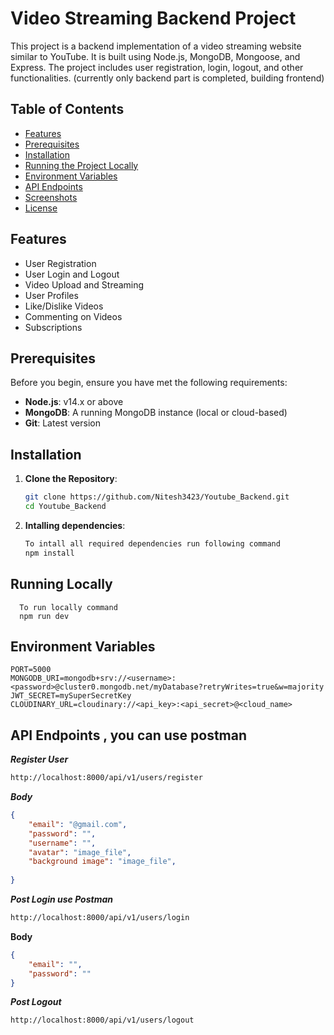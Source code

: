 # Video Streaming Backend Project

This project is a backend implementation of a video streaming website similar to YouTube. It is built using Node.js, MongoDB, Mongoose, and Express. The project includes user registration, login, logout, and other functionalities. (currently only backend part is completed, building frontend)

## Table of Contents

- [Features](#features)
- [Prerequisites](#prerequisites)
- [Installation](#installation)
- [Running the Project Locally](#running-the-project-locally)
- [Environment Variables](#environment-variables)
- [API Endpoints](#api-endpoints)
- [Screenshots](#screenshots)
- [License](#license)

## Features

- User Registration
- User Login and Logout
- Video Upload and Streaming
- User Profiles
- Like/Dislike Videos
- Commenting on Videos
- Subscriptions

## Prerequisites

Before you begin, ensure you have met the following requirements:

- **Node.js**: v14.x or above
- **MongoDB**: A running MongoDB instance (local or cloud-based)
- **Git**: Latest version

## Installation

1. **Clone the Repository**:
   ```bash
   git clone https://github.com/Nitesh3423/Youtube_Backend.git
   cd Youtube_Backend
2. **Intalling dependencies**:
   ```bash
   To intall all required dependencies run following command
   npm install
   ```


## Running Locally
      To run locally command
      npm run dev



## Environment Variables
    PORT=5000
    MONGODB_URI=mongodb+srv://<username>:<password>@cluster0.mongodb.net/myDatabase?retryWrites=true&w=majority
    JWT_SECRET=mySuperSecretKey
    CLOUDINARY_URL=cloudinary://<api_key>:<api_secret>@<cloud_name>


## API Endpoints , you can use postman
  ***Register User***
  ```bash
http://localhost:8000/api/v1/users/register
```
***Body***
```json
{
    "email": "@gmail.com",
    "password": "",
    "username": "",
    "avatar": "image_file",
    "background image": "image_file",
       
}
```
  ***Post Login use Postman***
  ```bash
http://localhost:8000/api/v1/users/login
```
**Body**
```json
{
    "email": "",
    "password": ""
}
```
  ***Post Logout***
  ```bash
http://localhost:8000/api/v1/users/logout
```



